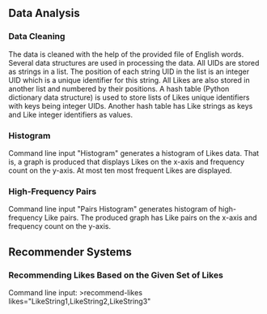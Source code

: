 ## Data Analysis
### Data Cleaning 

The data is cleaned with the help of the provided file of English words. Several data structures are used in processing 
the data. All UIDs are stored as strings in a list. The position of each string UID in the list is an integer UID which is a unique identifier for this string. All Likes are also stored in another list and numbered by their positions. A hash table (Python dictionary data structure) is used to store lists of Likes unique identifiers with keys being integer UIDs. Another hash table has Like strings as keys and Like integer identifiers as values.

### Histogram

Command line input "Histogram" generates a histogram of Likes data. That is, a graph is produced that displays Likes on the x-axis and frequency count on the y-axis. At most ten most frequent Likes are displayed.

### High-Frequency Pairs

Command line input "Pairs Histogram" generates histogram of high-frequency Like pairs. The produced graph has Like pairs on the x-axis and frequency count on the y-axis.

## Recommender Systems
### Recommending Likes Based on the Given Set of Likes

Command line input:
      >recommend-likes likes="LikeString1,LikeString2,LikeString3"

